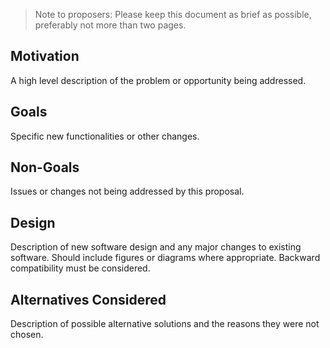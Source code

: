 > Note to proposers: Please keep this document as brief as possible, preferably not more than two pages.

## Motivation
A high level description of the problem or opportunity being addressed.

## Goals
Specific new functionalities or other changes.

## Non-Goals
Issues or changes not being addressed by this proposal.

## Design
Description of new software design and any major changes to existing software. Should include figures or diagrams where appropriate. Backward compatibility must be considered.

## Alternatives Considered
Description of possible alternative solutions and the reasons they were not chosen.
